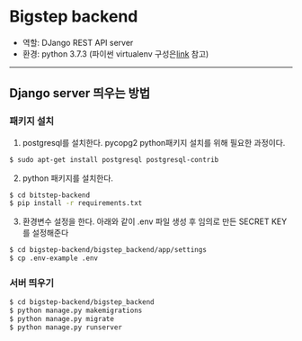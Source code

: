 # Bigstep backend

* 역할: DJango REST API server
* 환경: python 3.7.3 (파이썬 virtualenv 구성은[link](https://beomi.github.io/2016/12/28/HowToSetup-Virtualenv-VirtualenvWrapper/) 참고)
---

## Django server 띄우는 방법

### 패키지 설치

1. postgresql를 설치한다. pycopg2 python패키지 설치를 위해 필요한 과정이다.
```bash
$ sudo apt-get install postgresql postgresql-contrib
```
2. python 패키지를 설치한다.
```bash
$ cd bitstep-backend
$ pip install -r requirements.txt
```
3. 환경변수 설정을 한다. 아래와 같이 .env 파일 생성 후 임의로 만든 SECRET KEY를 설정해준다
```bash
$ cd bigstep-backend/bigstep_backend/app/settings
$ cp .env-example .env
```

### 서버 띄우기
```bash
$ cd bigstep-backend/bigstep_backend
$ python manage.py makemigrations
$ python manage.py migrate
$ python manage.py runserver
```
